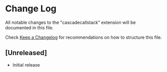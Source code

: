# Change Log

All notable changes to the "cascadecallstack" extension will be documented in this file.

Check [Keep a Changelog](http://keepachangelog.com/) for recommendations on how to structure this file.

## [Unreleased]

- Initial release